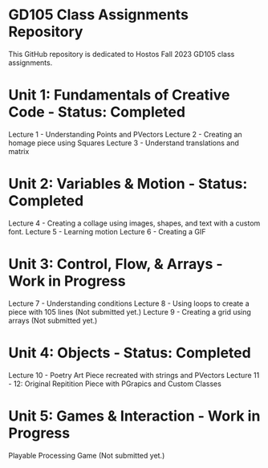 # GD105 Class Assignments Repository

This GitHub repository is dedicated to Hostos Fall 2023 GD105 class assignments.

# Unit 1: Fundamentals of Creative Code - Status: Completed
Lecture 1 - Understanding Points and PVectors
Lecture 2 - Creating an homage piece using Squares
Lecture 3 - Understand translations and matrix

# Unit 2: Variables & Motion - Status: Completed
Lecture 4 - Creating a collage using images, shapes, and text with a custom font.
Lecture 5 - Learning motion
Lecture 6 - Creating a GIF

# Unit 3: Control, Flow, & Arrays - Work in Progress
Lecture 7 - Understanding conditions
Lecture 8 - Using loops to create a piece with 105 lines (Not submitted yet.)
Lecture 9 - Creating a grid using arrays (Not submitted yet.)

# Unit 4: Objects - Status: Completed
Lecture 10 - Poetry Art Piece recreated with strings and PVectors
Lecture 11 - 12: Original Repitition Piece with PGrapics and Custom Classes

# Unit 5: Games & Interaction - Work in Progress
Playable Processing Game (Not submitted yet.)
